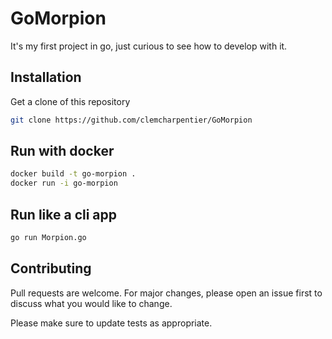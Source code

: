 # GoMorpion
It's my first project in go, just curious to see how to develop with it.


## Installation
Get a clone of this repository

```bash
git clone https://github.com/clemcharpentier/GoMorpion
```

## Run with docker
```bash
docker build -t go-morpion .
docker run -i go-morpion
```

## Run like a cli app
```bash
go run Morpion.go
```

## Contributing
Pull requests are welcome. For major changes, please open an issue first to discuss what you would like to change.

Please make sure to update tests as appropriate.



